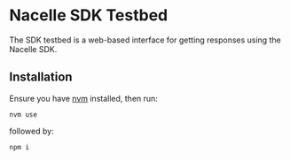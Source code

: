 # Nacelle SDK Testbed

The SDK testbed is a web-based interface for getting responses using the Nacelle SDK. 

## Installation

Ensure you have [nvm](https://github.com/nvm-sh/nvm) installed, then run:

```
nvm use
```

followed by:

```
npm i 
```